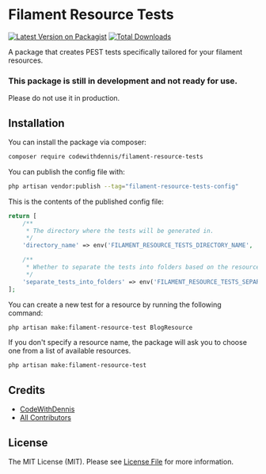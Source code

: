 # Filament Resource Tests

[![Latest Version on Packagist](https://img.shields.io/packagist/v/codewithdennis/filament-resource-tests.svg?style=flat-square)](https://packagist.org/packages/codewithdennis/filament-resource-tests)
[![Total Downloads](https://img.shields.io/packagist/dt/codewithdennis/filament-resource-tests.svg?style=flat-square)](https://packagist.org/packages/codewithdennis/filament-resource-tests)

A package that creates PEST tests specifically tailored for your filament resources.

### This package is still in development and not ready for use.
Please do not use it in production.

## Installation
You can install the package via composer:

```bash
composer require codewithdennis/filament-resource-tests
```

You can publish the config file with:

```bash
php artisan vendor:publish --tag="filament-resource-tests-config"
```

This is the contents of the published config file:

```php
return [
    /**
     * The directory where the tests will be generated in.
     */
    'directory_name' => env('FILAMENT_RESOURCE_TESTS_DIRECTORY_NAME', 'tests/Feature'),

    /**
     * Whether to separate the tests into folders based on the resource name.
     */
    'separate_tests_into_folders' => env('FILAMENT_RESOURCE_TESTS_SEPARATE_TESTS_INTO_FOLDERS', true),
];
```

You can create a new test for a resource by running the following command:

```bash
php artisan make:filament-resource-test BlogResource
```

If you don't specify a resource name, the package will ask you to choose one from a list of available resources.

```bash
php artisan make:filament-resource-test
````

## Credits

- [CodeWithDennis](https://github.com/CodeWithDennis)
- [All Contributors](../../contributors)

## License

The MIT License (MIT). Please see [License File](LICENSE.md) for more information.
